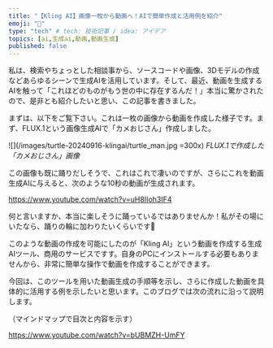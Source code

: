 ```yaml
---
title: "【Kling AI】画像一枚から動画へ！AIで簡単作成と活用例を紹介"
emoji: "🐢"
type: "tech" # tech: 技術記事 / idea: アイデア
topics: [ai,生成ai,動画,動画生成]
published: false
---
```

私は、検索やちょっとした相談事から、ソースコードや画像、3Dモデルの作成などあらゆるシーンで生成AIを活用しています。そして、最近、動画を生成するAIを触って「これほどのものがもう世の中に存在するんだ！」本当に驚かされたので、是非とも紹介したいと思い、この記事を書きました。

まずは、以下をご覧下さい。これは一枚の画像から動画を作成した様子です。まず、FLUX.1という画像生成AIで「カメおじさん」作成しました。

![](/images/turtle-20240916-klingai/turtle_man.jpg =300x)
*FLUX.1で作成した「カメおじさん」画像*

この画像も既に踊りだしそうで、これはこれで凄いのですが、さらにこれを動画生成AIに与えると、次のような10秒の動画が生成されます。

https://www.youtube.com/watch?v=uH8IIoh3IF4

何と言いますか、本当に楽しそうに踊っているではありませんか！私がその場にいたなら、踊りの輪に加わりたいくらいです🐢

このような動画の作成を可能にしたのが「Kling AI」という動画を作成する生成AIツール、商用のサービスですす。自身のPCにインストールする必要もありませんから、非常に簡単な操作で動画を作成することができます。

今回は、このツールを用いた動画生成の手順等を示し、さらに作成した動画を具体的に活用する例を示したいと思います。このブログでは次の流れに沿って説明します。

（マインドマップで目次と内容を示す）









https://www.youtube.com/watch?v=bUBMZH-UmFY


